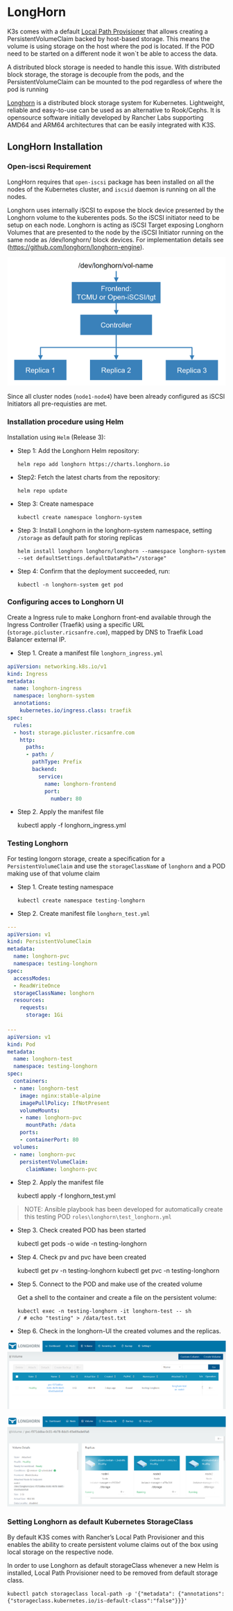 # LongHorn

K3s comes with a default [Local Path Provisioner](https://rancher.com/docs/k3s/latest/en/storage/) that allows creating a PersistentVolumeClaim backed by host-based storage. This means the volume is using storage on the host where the pod is located. If the POD need to be started on a different node it won`t be able to access the data.

A distributed block storage is needed to handle this issue. With distributed block storage, the storage is decouple from the pods, and the PersistentVolumeClaim can be mounted to the pod regardless of where the pod is running

[Longhorn](https://longhorn.io/) is a distributed block storage system for Kubernetes. Lightweight, reliable and easy-to-use can be used as an alternative to Rook/Cephs. It is opensource software initially developed by Rancher Labs supporting AMD64 and ARM64 architectures that can be easily integrated with K3S.


## LongHorn Installation


### Open-iscsi Requirement

LongHorn requires that `open-iscsi` package has been installed on all the nodes of the Kubernetes cluster, and `iscsid` daemon is running on all the nodes.

Longhorn uses internally iSCSI to expose the block device presented by the Longhorn volume to the kuberentes pods. So the iSCSI initiator need to be setup on each node. Longhorn is acting as iSCSI Target exposing Longhorn Volumes that are presented to the node by the iSCSI Initiator running on the same node as /dev/longhorn/ block devices. For implementation details see (https://github.com/longhorn/longhorn-engine).


![longhorn](https://github.com/longhorn/longhorn-engine/raw/master/overview.png)

Since all cluster nodes (`node1-node4`) have been already configured as iSCSI Initiators all pre-requisties are met.


### Installation procedure using Helm

Installation using `Helm` (Release 3):

- Step 1: Add the Longhorn Helm repository:
    ```
    helm repo add longhorn https://charts.longhorn.io
    ```
- Step2: Fetch the latest charts from the repository:
    ```
    helm repo update
    ```
- Step 3: Create namespace
    ```
    kubectl create namespace longhorn-system
    ```
- Step 3: Install Longhorn in the longhorn-system namespace, setting `/storage` as default path for storing replicas
    ```
    helm install longhorn longhorn/longhorn --namespace longhorn-system --set defaultSettings.defaultDataPath="/storage"
    ```
- Step 4: Confirm that the deployment succeeded, run:
    ```
    kubectl -n longhorn-system get pod
    ```

### Configuring acces to Longhorn UI

Create a Ingress rule to make Longhorn front-end available through the Ingress Controller (Traefik) using a specific URL (`storage.picluster.ricsanfre.com`), mapped by DNS to Traefik Load Balancer external IP.

- Step 1. Create a manifest file `longhorn_ingress.yml`

```yml
apiVersion: networking.k8s.io/v1
kind: Ingress
metadata:
  name: longhorn-ingress
  namespace: longhorn-system
  annotations:
    kubernetes.io/ingress.class: traefik
spec:
  rules:
  - host: storage.picluster.ricsanfre.com
    http:
      paths:
      - path: /
        pathType: Prefix
        backend:
          service:
            name: longhorn-frontend
            port:
              number: 80
```

- Step 2. Apply the manifest file

    kubectl apply -f longhorn_ingress.yml


### Testing Longhorn

For testing longorn storage, create a specification for a `PersistentVolumeClaim` and use the `storageClassName` of `longhorn` and a POD making use of that volume claim

- Step 1. Create testing namespace

    ```
    kubectl create namespace testing-longhorn
    ```

- Step 2. Create manifest file `longhorn_test.yml`

```yml
---
apiVersion: v1
kind: PersistentVolumeClaim
metadata:
  name: longhorn-pvc
  namespace: testing-longhorn
spec:
  accessModes:
  - ReadWriteOnce
  storageClassName: longhorn
  resources:
    requests:
      storage: 1Gi

---
apiVersion: v1
kind: Pod
metadata:
  name: longhorn-test
  namespace: testing-longhorn
spec:
  containers:
  - name: longhorn-test
    image: nginx:stable-alpine
    imagePullPolicy: IfNotPresent
    volumeMounts:
    - name: longhorn-pvc
      mountPath: /data
    ports:
    - containerPort: 80
  volumes:
  - name: longhorn-pvc
    persistentVolumeClaim:
      claimName: longhorn-pvc
```
- Step 2. Apply the manifest file

    kubectl apply -f longhorn_test.yml


> NOTE: Ansible playbook has been developed for automatically create this testing POD `roles\longhorn\test_longhorn.yml` 

- Step 3. Check created POD has been started

    kubectl get pods -o wide -n testing-longhorn

- Step 4. Check pv and pvc have been created

    kubectl get pv -n testing-longhorn
    kubectl get pvc -n testing-longhorn

- Step 5. Connect to the POD and make use of the created volume

    Get a shell to the container and create a file on the persistent volume:
    ```console
    kubectl exec -n testing-longhorn -it longhorn-test -- sh
    / # echo "testing" > /data/test.txt
    ```
- Step 6. Check in the longhorn-UI the created volumes and the replicas.

![longhorn-ui-volume](./images/longhorn_volume_test.png)

![longhorn-ui-replica](./images/longhorn_volume_test_replicas.png)

### Setting Longhorn as default Kubernetes StorageClass

By default K3S comes with Rancher’s Local Path Provisioner and this enables the ability to create persistent volume claims out of the box using local storage on the respective node.

In order to use Longhorn as default storageClass whenever a new Helm is installed, Local Path Provisioner need to be removed from default storage class.

```
kubectl patch storageclass local-path -p '{"metadata": {"annotations":{"storageclass.kubernetes.io/is-default-class":"false"}}}'
```